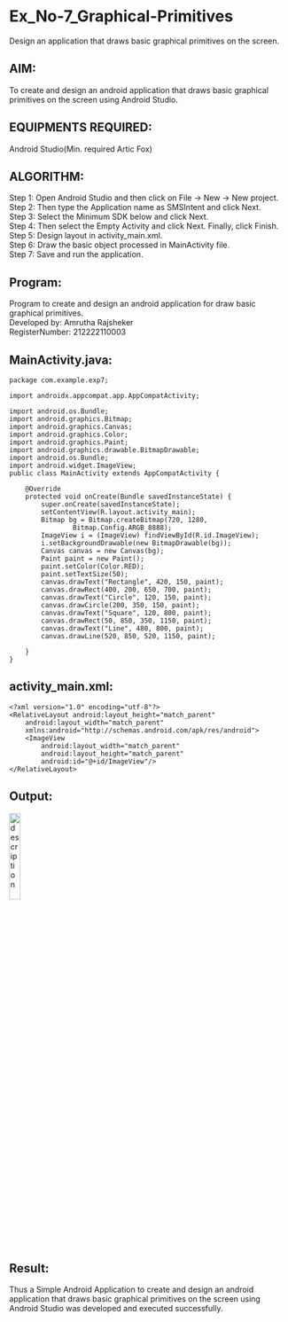 # Ex_No-7_Graphical-Primitives
Design an application that draws basic graphical primitives on the screen.

## AIM:
To create and design an android application that draws basic graphical primitives on the screen using Android Studio.

## EQUIPMENTS REQUIRED:

Android Studio(Min. required Artic Fox)


## ALGORITHM:

Step 1: Open Android Studio and then click on File -> New -> New project. </br>
Step 2: Then type the Application name as SMSIntent and click Next. </br>
Step 3: Select the Minimum SDK below and click Next. </br>
Step 4: Then select the Empty Activity and click Next. Finally, click Finish. </br>
Step 5: Design layout in activity_main.xml. </br>
Step 6: Draw the basic object processed in MainActivity file.</br>
Step 7: Save and run the application. </br>


## Program:

Program to create and design an android application for draw basic graphical primitives. </br>
Developed by: Amrutha Rajsheker </br>
RegisterNumber:  212222110003 </br>


## MainActivity.java:
```
package com.example.exp7;

import androidx.appcompat.app.AppCompatActivity;

import android.os.Bundle;
import android.graphics.Bitmap;
import android.graphics.Canvas;
import android.graphics.Color;
import android.graphics.Paint;
import android.graphics.drawable.BitmapDrawable;
import android.os.Bundle;
import android.widget.ImageView;
public class MainActivity extends AppCompatActivity {
```
```
    @Override
    protected void onCreate(Bundle savedInstanceState) {
        super.onCreate(savedInstanceState);
        setContentView(R.layout.activity_main);
        Bitmap bg = Bitmap.createBitmap(720, 1280,
                Bitmap.Config.ARGB_8888);
        ImageView i = (ImageView) findViewById(R.id.ImageView);
        i.setBackgroundDrawable(new BitmapDrawable(bg));
        Canvas canvas = new Canvas(bg);
        Paint paint = new Paint();
        paint.setColor(Color.RED);
        paint.setTextSize(50);
        canvas.drawText("Rectangle", 420, 150, paint);
        canvas.drawRect(400, 200, 650, 700, paint);
        canvas.drawText("Circle", 120, 150, paint);
        canvas.drawCircle(200, 350, 150, paint);
        canvas.drawText("Square", 120, 800, paint);
        canvas.drawRect(50, 850, 350, 1150, paint);
        canvas.drawText("Line", 480, 800, paint);
        canvas.drawLine(520, 850, 520, 1150, paint);

    }
}

```

## activity_main.xml:
```
<?xml version="1.0" encoding="utf-8"?>
<RelativeLayout android:layout_height="match_parent"
    android:layout_width="match_parent"
    xmlns:android="http://schemas.android.com/apk/res/android">
    <ImageView
        android:layout_width="match_parent"
        android:layout_height="match_parent"
        android:id="@+id/ImageView"/>
</RelativeLayout>
```

## Output:

<img src="https://github.com/AmruthaRajsheker/EX_7_GRAPHICAL_GIT/assets/119475943/500c4541-c95a-4004-b603-c4271c402e43" alt="description" style="width: 20%; height: auto;">

## Result:
Thus a Simple Android Application to create and design an android application that draws basic graphical primitives on the screen using Android Studio was developed and executed successfully.
